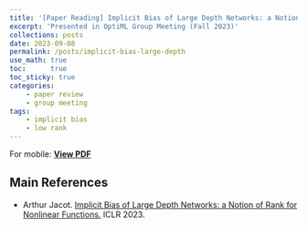 ```yaml
---
title: '[Paper Reading] Implicit Bias of Large Depth Networks: a Notion of Rank for Nonlinear Functions'
excerpt: 'Presented in OptiML Group Meeting (Fall 2023)'
collections: posts
date: 2023-09-08
permalink: /posts/implicit-bias-large-depth
use_math: true
toc:      true
toc_sticky: true
categories:
    - paper review
    - group meeting
tags:
    - implicit bias
    - low rank
---
```


<!-- markdownlint-disable MD033 -->
<object data="/files/group_meeting/GroupMeeting230908_HSCho_ImplicitBiasLargeDepth.pdf" width="960" height="540" type='application/pdf'></object>
For mobile: [**View PDF**](/files/group_meeting/GroupMeeting230908_HSCho_ImplicitBiasLargeDepth.pdf)

## Main References

* Arthur Jacot. [Implicit Bias of Large Depth Networks: a Notion of Rank for Nonlinear Functions.](https://openreview.net/forum?id=6iDHce-0B-a) ICLR 2023.
